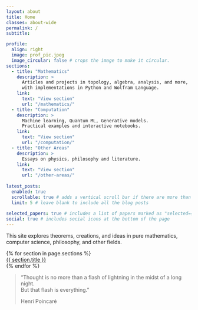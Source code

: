 ```yaml
---
layout: about
title: Home
classes: about-wide
permalink: /
subtitle: 

profile:
  align: right
  image: prof_pic.jpeg
  image_circular: false # crops the image to make it circular.
sections:
  - title: "Mathematics"
    description: >
      Articles and projects in topology, algebra, analysis, and more,
      with implementations in Python and Wolfram Language.
    link:
      text: "View section"
      url: "/mathematics/"
  - title: "Computation"
    description: >
      Machine learning, Quantum ML, Generative models.
      Practical examples and interactive notebooks.
    link:
      text: "View section"
      url: "/computation/"
  - title: "Other Areas"
    description: >
      Essays on physics, philosophy and literature.
    link:
      text: "View section"
      url: "/other-areas/"
    
latest_posts:
  enabled: true
  scrollable: true # adds a vertical scroll bar if there are more than 3 new posts items
  limit: 5 # leave blank to include all the blog posts
  
selected_papers: true # includes a list of papers marked as "selected={true}"
social: true # includes social icons at the bottom of the page
---
```


This site explores theorems, creations, and ideas in pure mathematics, computer science, philosophy, and other fields.


<div class="row text-center my-5">
  {% for section in page.sections %}
    <div class="col-md-4 mb-3">
      <a class="btn btn-lg btn-outline-light w-100" href="{{ section.link.url }}">
        {{ section.title }}
      </a>
    </div>
  {% endfor %}
</div>

<!-- new: full-width background section -->
<section class="about-bg text-white py-5">
  <div class="container">
    <blockquote class="blockquote">
      <p class="mb-0">
        “Thought is no more than a flash of lightning in the midst of a long night.<br>
        But that flash is everything.”
      </p>
      <footer class="blockquote-footer text-light mt-3">
        Henri Poincaré
      </footer>
    </blockquote>
  </div>
</section>




